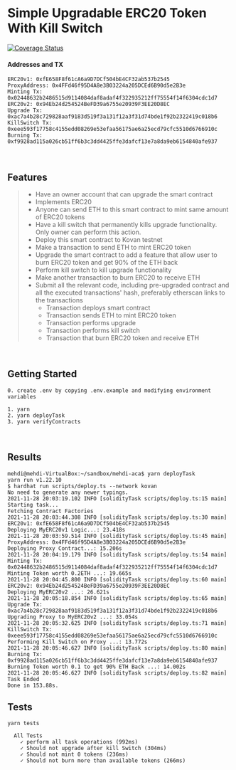 # Simple Upgradable ERC20 Token With Kill Switch
[![Coverage Status](https://coveralls.io/repos/github/mehdi-ag/mehdi-aca/badge.svg?branch=main)](https://coveralls.io/github/mehdi-ag/mehdi-aca?branch=main)
#### Addresses and TX
```
ERC20v1: 0xfE658F8f61cA6a9D7DCf504bE4CF32ab537b2545
ProxyAddress: 0x4FFd46f95D4A8e3B03224a205DCEd6B90d5e2B3e
Minting Tx: 0x02448632b2486515d9114084daf8adaf4f322935212ff75554f14f6304cdc1d7
ERC20v2: 0x94Eb24d254524BeFD39a6755e20939F3EE20D8EC
Upgrade Tx: 0xac7a4b28c729828aaf9183d519f3a131f12a3f31d74bde1f92b2322419c018b6
KillSwitch Tx: 0xeee593f17758c4155edd08269e53efaa56175ae6a25ecd79cfc5510d6766910c
Burning Tx: 0xf9928ad115a026cb51ff6b3c3dd4425ffe3dafcf13e7a8da9eb6154840afe937
```
</br>


## Features

> - Have an owner account that can upgrade the smart contract
> - Implements ERC20
> - Anyone can send ETH to this smart contract to mint same amount of ERC20 tokens
> - Have a kill switch that permanently kills upgrade functionality. Only owner can perform this action.
> - Deploy this smart contract to Kovan testnet
> - Make a transaction to send ETH to mint ERC20 token
> - Upgrade the smart contract to add a feature that allow user to burn ERC20 token and get 90% of the ETH back
> - Perform kill switch to kill upgrade functionality
> - Make another transaction to burn ERC20 to receive ETH
> - Submit all the relevant code, including pre-upgraded contract and all the executed transactions' hash, preferably etherscan links to the transactions
>   - Transaction deploys smart contract
>   - Transaction sends ETH to mint ERC20 token
>   - Transaction performs upgrade
>   - Transaction performs kill switch
>   - Transaction that burn ERC20 token and receive ETH

</br>


## Getting Started

```
0. create .env by copying .env.example and modifying environment variables
```

```
1. yarn
2. yarn deployTask
3. yarn verifyContracts
```
</br>

## Results
```
mehdi@mehdi-VirtualBox:~/sandbox/mehdi-aca$ yarn deployTask
yarn run v1.22.10
$ hardhat run scripts/deploy.ts --network kovan
No need to generate any newer typings.
2021-11-28 20:03:19.102 INFO [solidityTask scripts/deploy.ts:15 main] Starting task...
Fetching Contract Factories
2021-11-28 20:03:44.308 INFO [solidityTask scripts/deploy.ts:30 main] ERC20v1: 0xfE658F8f61cA6a9D7DCf504bE4CF32ab537b2545
Deploying MyERC20v1 Logic...: 23.418s
2021-11-28 20:03:59.514 INFO [solidityTask scripts/deploy.ts:45 main] ProxyAddress: 0x4FFd46f95D4A8e3B03224a205DCEd6B90d5e2B3e
Deploying Proxy Contract...: 15.206s
2021-11-28 20:04:19.179 INFO [solidityTask scripts/deploy.ts:54 main] Minting Tx: 0x02448632b2486515d9114084daf8adaf4f322935212ff75554f14f6304cdc1d7
Minting Token worth 0.2ETH ...: 19.665s
2021-11-28 20:04:45.800 INFO [solidityTask scripts/deploy.ts:60 main] ERC20v2: 0x94Eb24d254524BeFD39a6755e20939F3EE20D8EC
Deploying MyERC20v2 ...: 26.621s
2021-11-28 20:05:18.854 INFO [solidityTask scripts/deploy.ts:65 main] Upgrade Tx: 0xac7a4b28c729828aaf9183d519f3a131f12a3f31d74bde1f92b2322419c018b6
Upgrading Proxy to MyERC20v2 ...: 33.054s
2021-11-28 20:05:32.625 INFO [solidityTask scripts/deploy.ts:71 main] KillSwitch Tx: 0xeee593f17758c4155edd08269e53efaa56175ae6a25ecd79cfc5510d6766910c
Performing Kill Switch on Proxy ...: 13.772s
2021-11-28 20:05:46.627 INFO [solidityTask scripts/deploy.ts:80 main] Burning Tx: 0xf9928ad115a026cb51ff6b3c3dd4425ffe3dafcf13e7a8da9eb6154840afe937
Burning Token worth 0.1 to get 90% ETH Back ...: 14.002s
2021-11-28 20:05:46.627 INFO [solidityTask scripts/deploy.ts:82 main] Task Ended
Done in 153.88s.
```

## Tests
```
yarn tests
```
```
  All Tests
    ✓ perform all task operations (992ms)
    ✓ Should not upgrade after kill Switch (304ms)
    ✓ Should not mint 0 tokens (236ms)
    ✓ Should not burn more than available tokens (266ms)
```